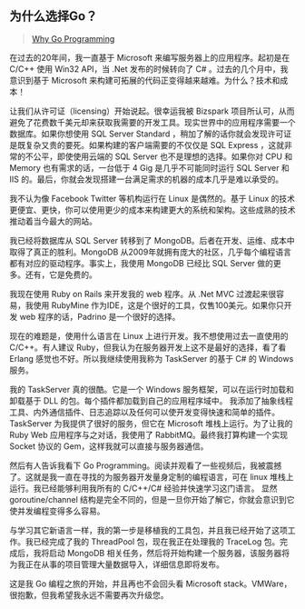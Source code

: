 ## 为什么选择Go？

> [Why Go Programming](https://www.ardanlabs.com/blog/2013/05/why-go-programming.html)

在过去的20年间，我一直基于 Microsoft 来编写服务器上的应用程序。起初是在 C/C++ 使用 Win32 API，当 .Net 发布的时候转向了 C# 。过去的几个月中，我意识到基于 Microsoft
来构建可拓展的代码正变得越来越难。为什么？技术和成本！

让我们从许可证（licensing）开始说起。很幸运我被 Bizspark 项目所认可，从而避免了花费数千美元却来获取我需要的开发工具。现实世界中的应用程序需要一个数据库。如果你想使用 SQL Server Standard
，稍加了解的话你就会发现许可证是既复杂又贵的要死。如果构建的客户端需要的不仅仅是 SQL Express ，这就非常的不公平，即使使用云端的 SQL Server 也不是理想的选择。如果你对 CPU 和 Memory 也有需求的话，一台低于
4 Gig 是几乎不可能同时运行 SQL Server 和 IIS 的。最后，你就会发现搭建一台满足需求的机器的成本几乎是难以承受的。

我不认为像 Facebook Twitter 等机构运行在 Linux 是偶然的。基于 Linux 的技术更便宜、更快，你可以使用更少的成本来构建更大的系统和架构。这些成熟的技术推动着当今最大的网站。

我已经将数据库从 SQL Server 转移到了 MongoDB。后者在开发、运维、成本中取得了真正的胜利。MongoDB 从2009年就拥有庞大的社区，几乎每个编程语言都有对应的驱动程序。事实上，我使用 MongoDB 已经比 SQL
Server 做的更多。还有，它是免费的。

我现在使用 Ruby on Rails 来开发我的 web 程序。从 .Net MVC 过渡起来很容易，我使用 RubyMine 作为IDE，这是个很好的工具，仅售100美元。如果你只开发 web 程序的话，Padrino
是一个很好的选择。

现在的难题是，使用什么语言在 Linux 上进行开发。我不想使用过去一直使用的 C/C++。有人建议 Ruby，但我认为在服务器开发上这不是最好的选择，看了看 Erlang 感觉也不好。所以我继续使用我称为 TaskServer 的基于
C# 的 Windows 服务。

我的 TaskServer 真的很酷。它是一个 Windows 服务框架，可以在运行时加载和卸载基于 DLL 的包。每个插件都加载到自己的应用程序域中。
我添加了抽象线程工具、内外通信插件、日志追踪以及任何可以使开发变得快速和简单的插件。TaskServer 为我提供了很好的服务，但它在 Microsoft 堆栈上运行。为了让我的 Ruby Web 应用程序与之对话，我使用了
RabbitMQ。最终我打算构建一个实现 Socket 协议的 Gem，这样我就可以直接与服务器通信。

然后有人告诉我看下 Go Programming。阅读并观看了一些视频后，我被震撼了。这就是我一直在寻找的为服务器开发量身定制的编程语言，可在 linux 堆栈上运行。我已经能够利用我所有的 C/C++/C# 经验并快速学习这门语言。 显然
goroutine/channel 结构是完全不同的，但是一旦你开始了解它，你就会意识到它使并发编程变得多么容易。

与学习其它新语言一样，我的第一步是移植我的工具包，并且我已经开始了这项工作。我已经完成了我的 ThreadPool 包，现在我正在处理我的 TraceLog 包。完成后，我将启动 MongoDB
相关任务，然后将开始构建一个服务器，该服务器将为我正在从事的项目管理大量数据导入，详细信息即将发布。

这是我 Go 编程之旅的开始，并且再也不会回头看 Microsoft stack。VMWare，很抱歉，但我希望我永远不需要再次升级您。